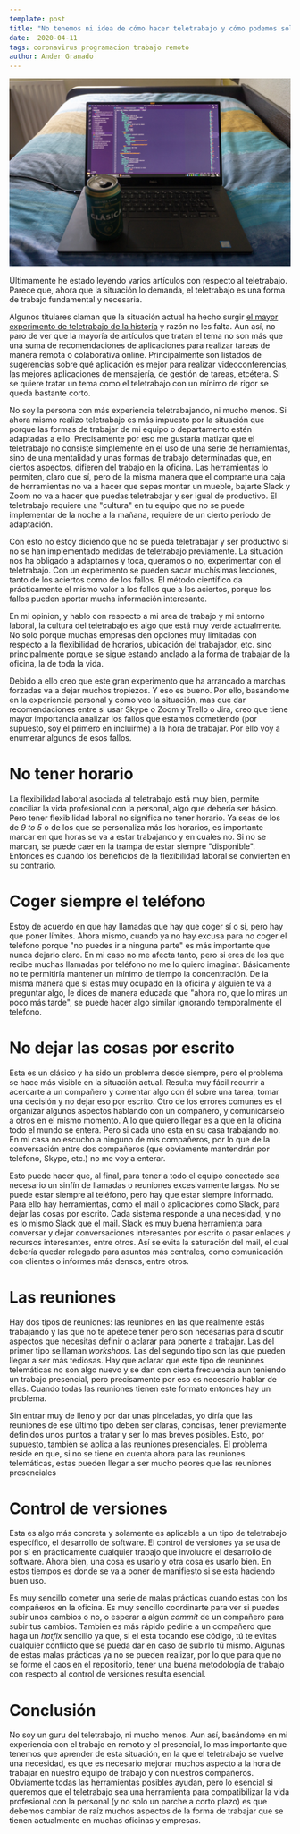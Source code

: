 ```yaml
---
template: post
title: "No tenemos ni idea de cómo hacer teletrabajo y cómo podemos solucionarlo"
date:  2020-04-11
tags: coronavirus programacion trabajo remoto
author: Ander Granado
---
```


![Trabajar desde casa](laptop-beer2.jpg)

Últimamente he estado leyendo varios artículos con respecto al teletrabajo. Parece que, ahora que la situación lo demanda, el teletrabajo es una forma de trabajo fundamental y necesaria. 

Algunos titulares claman que la situación actual ha hecho surgir [el mayor experimento de teletrabajo de la historia][ref-teletrabajo] y razón no les falta. Aun así, no paro de ver que la mayoría de artículos que tratan el tema no son más que una suma de recomendaciones de aplicaciones para realizar tareas de manera remota o colaborativa online. Principalmente son listados de sugerencias sobre qué aplicación es mejor para realizar videoconferencias, las mejores aplicaciones de mensajería, de gestión de tareas, etcétera. Si se quiere tratar un tema como el teletrabajo con un mínimo de rigor se queda bastante corto.

No soy la persona con más experiencia teletrabajando, ni mucho menos. Si ahora mismo realizo teletrabajo es más impuesto por la situación que porque las formas de trabajar de mi equipo o departamento estén adaptadas a ello. Precisamente por eso me gustaría matizar que el teletrabajo no consiste simplemente en el uso de una serie de herramientas, sino de una mentalidad y unas formas de trabajo determinadas que, en ciertos aspectos, difieren del trabajo en la oficina. Las herramientas lo permiten, claro que sí, pero de la misma manera que el comprarte una caja de herramientas no va a hacer que sepas montar un mueble, bajarte Slack y Zoom no va a hacer que puedas teletrabajar y ser igual de productivo. El teletrabajo requiere una "cultura" en tu equipo que no se puede implementar de la noche a la mañana, requiere de un cierto periodo de adaptación.

Con esto no estoy diciendo que no se pueda teletrabajar y ser productivo si no se han implementado medidas de teletrabajo previamente. La situación nos ha obligado a adaptarnos y toca, queramos o no, experimentar con el teletrabajo. Con un experimento se pueden sacar muchísimas lecciones, tanto de los aciertos como de los fallos. El método científico da prácticamente el mismo valor a los fallos que a los aciertos, porque los fallos pueden aportar mucha información interesante. 

En mi opinion, y hablo con respecto a mi area de trabajo y mi entorno laboral, la cultura del teletrabajo es algo que está muy verde actualmente. No solo porque muchas empresas den opciones muy limitadas con respecto a la flexibilidad de horarios, ubicación del trabajador, etc. sino principalmente porque se sigue estando anclado a la forma de trabajar de la oficina, la de toda la vida.

Debido a ello creo que este gran experimento que ha arrancado a marchas forzadas va a dejar muchos tropiezos. Y eso es bueno. Por ello, basándome en la experiencia personal y como veo la situación, mas que dar recomendaciones entre si usar Skype o Zoom y Trello o Jira, creo que tiene mayor importancia analizar los fallos que estamos cometiendo (por supuesto, soy el primero en incluirme) a la hora de trabajar. Por ello voy a enumerar algunos de esos fallos.

# No tener horario 

La flexibilidad laboral asociada al teletrabajo está muy bien, permite conciliar la vida profesional con la personal, algo que debería ser básico. Pero tener flexibilidad laboral no significa no tener horario. Ya seas de los de _9 to 5_ o de los que se personaliza más los horarios, es importante marcar en que horas se va a estar trabajando y en cuales no. Si no se marcan, se puede caer en la trampa de estar siempre "disponible". Entonces es cuando los beneficios de la flexibilidad laboral se convierten en su contrario.

# Coger siempre el teléfono 

Estoy de acuerdo en que hay llamadas que hay que coger sí o sí, pero hay que poner límites. Ahora mismo, cuando ya no hay excusa para no coger el teléfono porque "no puedes ir a ninguna parte" es más importante que nunca dejarlo claro. En mi caso no me afecta tanto, pero si eres de los que recibe muchas llamadas por teléfono no me lo quiero imaginar. Básicamente no te permitiría mantener un mínimo de tiempo la concentración. De la misma manera que si estas muy ocupado en la oficina y alguien te va a preguntar algo, le dices de manera educada que "ahora no, que lo miras un poco más tarde", se puede hacer algo similar ignorando temporalmente el teléfono.

# No dejar las cosas por escrito

Esta es un clásico y ha sido un problema desde siempre, pero el problema se hace más visible en la situación actual. Resulta muy fácil recurrir a acercarte a un compañero y comentar algo con él sobre una tarea, tomar una decisión y no dejar eso por escrito. Otro de los errores comunes es el organizar algunos aspectos hablando con un compañero, y comunicárselo a otros en el mismo momento. A lo que quiero llegar es a que en la oficina todo el mundo se entera. Pero si cada uno esta en su casa trabajando no. En mi casa no escucho a ninguno de mis compañeros, por lo que de la conversación entre dos compañeros (que obviamente mantendrán por teléfono, Skype, etc.) no me voy a enterar. 

Esto puede hacer que, al final, para tener a todo el equipo conectado sea necesario un sinfín de llamadas o reuniones excesivamente largas. No se puede estar siempre al teléfono, pero hay que estar siempre informado. Para ello hay herramientas, como el mail o aplicaciones como Slack, para dejar las cosas por escrito. Cada sistema responde a una necesidad, y no es lo mismo Slack que el mail. Slack es muy buena herramienta para conversar y dejar conversaciones interesantes por escrito o pasar enlaces y recursos interesantes, entre otros. Así se evita la saturación del mail, el cual debería quedar relegado para asuntos más centrales, como comunicación con clientes o informes más densos, entre otros.

# Las reuniones

Hay dos tipos de reuniones: las reuniones en las que realmente estás trabajando y las que no te apetece tener pero son necesarias para discutir aspectos que necesitas definir o aclarar para ponerte a trabajar. Las del primer tipo se llaman _workshops_. Las del segundo tipo son las que pueden llegar a ser más tediosas. Hay que aclarar que este tipo de reuniones telemáticas no son algo nuevo y se dan con cierta frecuencia aun teniendo un trabajo presencial, pero precisamente por eso es necesario hablar de ellas. Cuando todas las reuniones tienen este formato entonces hay un problema.

Sin entrar muy de lleno y por dar unas pinceladas, yo diría que las reuniones de ese último tipo deben ser claras, concisas, tener previamente definidos unos puntos a tratar y ser lo mas breves posibles. Esto, por supuesto, también se aplica a las reuniones presenciales. El problema reside en que, si no se tiene en cuenta ahora para las reuniones telemáticas, estas pueden llegar a ser mucho peores que las reuniones presenciales

# Control de versiones

Esta es algo más concreta y solamente es aplicable a un tipo de teletrabajo específico, el desarrollo de software. El control de versiones ya se usa de por sí en prácticamente cualquier trabajo que involucre el desarrollo de software. Ahora bien, una cosa es usarlo y otra cosa es usarlo bien. En estos tiempos es donde se va a poner de manifiesto si se esta haciendo buen uso. 

Es muy sencillo cometer una serie de malas prácticas cuando estas con los compañeros en la oficina. Es muy sencillo coordinarte para ver si puedes subir unos cambios o no, o esperar a algún _commit_ de un compañero para subir tus cambios. También es más rápido pedirle a un compañero que haga un _hotfix_ sencillo ya que, si el esta tocando ese código, tú te evitas cualquier conflicto que se pueda dar en caso de subirlo tú mismo. Algunas de estas malas prácticas ya no se pueden realizar, por lo que para que no se forme el caos en el repositorio, tener una buena metodología de trabajo con respecto al control de versiones resulta esencial.

# Conclusión

No soy un guru del teletrabajo, ni mucho menos. Aun así, basándome en mi experiencia con el trabajo en remoto y el presencial, lo mas importante que tenemos que aprender de esta situación, en la que el teletrabajo se vuelve una necesidad, es que es necesario mejorar muchos aspecto a la hora de trabajar en nuestro equipo de trabajo y con nuestros compañeros. Obviamente todas las herramientas posibles ayudan, pero lo esencial si queremos que el teletrabajo sea una herramienta para compatibilizar la vida profesional con la personal (y no solo un parche a corto plazo) es que debemos cambiar de raíz muchos aspectos de la forma de trabajar que se tienen actualmente en muchas oficinas y empresas.

[ref-teletrabajo]:  https://www.xataka.com/empresas-y-economia/coronavirus-ha-activado-mayor-experimento-teletrabajo-historia
